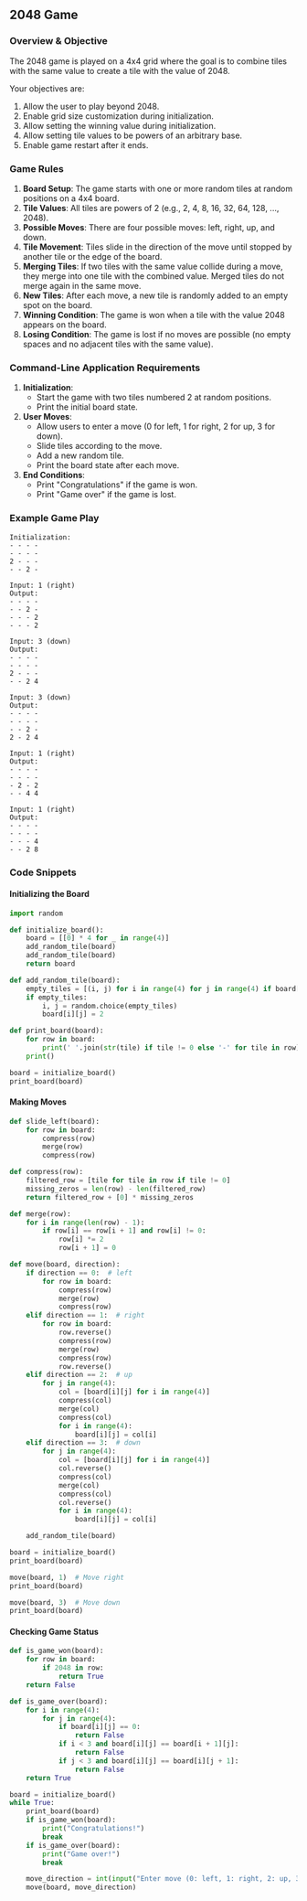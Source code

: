 ## 2048 Game

### Overview & Objective

The 2048 game is played on a 4x4 grid where the goal is to combine tiles with the same value to create a tile with the value of 2048.

Your objectives are:

1. Allow the user to play beyond 2048.
2. Enable grid size customization during initialization.
3. Allow setting the winning value during initialization.
4. Allow setting tile values to be powers of an arbitrary base.
5. Enable game restart after it ends.

### Game Rules

1. **Board Setup**: The game starts with one or more random tiles at random positions on a 4x4 board.
2. **Tile Values**: All tiles are powers of 2 (e.g., 2, 4, 8, 16, 32, 64, 128, ..., 2048).
3. **Possible Moves**: There are four possible moves: left, right, up, and down.
4. **Tile Movement**: Tiles slide in the direction of the move until stopped by another tile or the edge of the board.
5. **Merging Tiles**: If two tiles with the same value collide during a move, they merge into one tile with the combined value. Merged tiles do not merge again in the same move.
6. **New Tiles**: After each move, a new tile is randomly added to an empty spot on the board.
7. **Winning Condition**: The game is won when a tile with the value 2048 appears on the board.
8. **Losing Condition**: The game is lost if no moves are possible (no empty spaces and no adjacent tiles with the same value).

### Command-Line Application Requirements

1. **Initialization**:
   - Start the game with two tiles numbered 2 at random positions.
   - Print the initial board state.
2. **User Moves**:
   - Allow users to enter a move (0 for left, 1 for right, 2 for up, 3 for down).
   - Slide tiles according to the move.
   - Add a new random tile.
   - Print the board state after each move.
3. **End Conditions**:
   - Print "Congratulations" if the game is won.
   - Print "Game over" if the game is lost.

### Example Game Play

```plaintext
Initialization:
- - - -
- - - -
2 - - -
- - 2 -

Input: 1 (right)
Output:
- - - -
- - 2 -
- - - 2
- - - 2

Input: 3 (down)
Output:
- - - -
- - - -
2 - - -
- - 2 4

Input: 3 (down)
Output:
- - - -
- - - -
- - 2 -
2 - 2 4

Input: 1 (right)
Output:
- - - -
- - - -
- 2 - 2
- - 4 4

Input: 1 (right)
Output:
- - - -
- - - -
- - - 4
- - 2 8
```

### Code Snippets

#### Initializing the Board

```python
import random

def initialize_board():
    board = [[0] * 4 for _ in range(4)]
    add_random_tile(board)
    add_random_tile(board)
    return board

def add_random_tile(board):
    empty_tiles = [(i, j) for i in range(4) for j in range(4) if board[i][j] == 0]
    if empty_tiles:
        i, j = random.choice(empty_tiles)
        board[i][j] = 2

def print_board(board):
    for row in board:
        print(' '.join(str(tile) if tile != 0 else '-' for tile in row))
    print()

board = initialize_board()
print_board(board)
```

#### Making Moves

```python
def slide_left(board):
    for row in board:
        compress(row)
        merge(row)
        compress(row)

def compress(row):
    filtered_row = [tile for tile in row if tile != 0]
    missing_zeros = len(row) - len(filtered_row)
    return filtered_row + [0] * missing_zeros

def merge(row):
    for i in range(len(row) - 1):
        if row[i] == row[i + 1] and row[i] != 0:
            row[i] *= 2
            row[i + 1] = 0

def move(board, direction):
    if direction == 0:  # left
        for row in board:
            compress(row)
            merge(row)
            compress(row)
    elif direction == 1:  # right
        for row in board:
            row.reverse()
            compress(row)
            merge(row)
            compress(row)
            row.reverse()
    elif direction == 2:  # up
        for j in range(4):
            col = [board[i][j] for i in range(4)]
            compress(col)
            merge(col)
            compress(col)
            for i in range(4):
                board[i][j] = col[i]
    elif direction == 3:  # down
        for j in range(4):
            col = [board[i][j] for i in range(4)]
            col.reverse()
            compress(col)
            merge(col)
            compress(col)
            col.reverse()
            for i in range(4):
                board[i][j] = col[i]

    add_random_tile(board)

board = initialize_board()
print_board(board)

move(board, 1)  # Move right
print_board(board)

move(board, 3)  # Move down
print_board(board)
```

#### Checking Game Status

```python
def is_game_won(board):
    for row in board:
        if 2048 in row:
            return True
    return False

def is_game_over(board):
    for i in range(4):
        for j in range(4):
            if board[i][j] == 0:
                return False
            if i < 3 and board[i][j] == board[i + 1][j]:
                return False
            if j < 3 and board[i][j] == board[i][j + 1]:
                return False
    return True

board = initialize_board()
while True:
    print_board(board)
    if is_game_won(board):
        print("Congratulations!")
        break
    if is_game_over(board):
        print("Game over!")
        break

    move_direction = int(input("Enter move (0: left, 1: right, 2: up, 3: down): "))
    move(board, move_direction)
```
